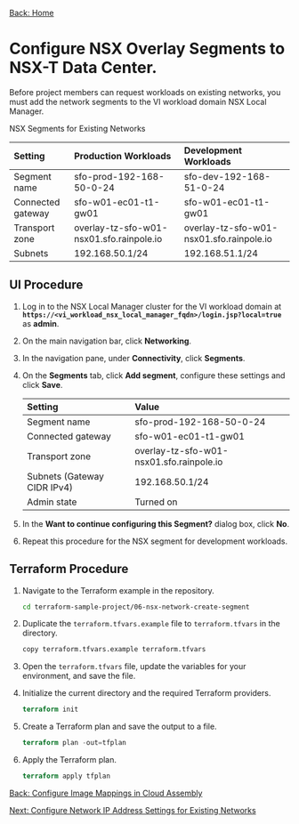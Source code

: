 [Back: Home](README.md)

# Configure NSX Overlay Segments to NSX-T Data Center.

Before project members can request workloads on existing networks, you must add the network segments to the VI workload domain NSX Local Manager.

NSX Segments for Existing Networks

| **Setting**       | **Production Workloads**                 | **Development Workloads**                |
| :-                | :-                                       | :-                                       |
| Segment name      | sfo-prod-192-168-50-0-24                 | sfo-dev-192-168-51-0-24                  |
| Connected gateway | sfo-w01-ec01-t1-gw01                     | sfo-w01-ec01-t1-gw01                     |
| Transport zone    | overlay-tz-sfo-w01-nsx01.sfo.rainpole.io | overlay-tz-sfo-w01-nsx01.sfo.rainpole.io |
| Subnets           | 192.168.50.1/24                          | 192.168.51.1/24                          |

## UI Procedure

1. Log in to the NSX Local Manager cluster for the VI workload domain at **`https://<vi_workload_nsx_local_manager_fqdn>/login.jsp?local=true`** as **admin**.

2. On the main navigation bar, click **Networking**.

3. In the navigation pane, under **Connectivity**, click **Segments**.

4. On the **Segments** tab, click **Add segment**, configure these settings and click **Save**.

    | **Setting**                 | **Value**                                |
    | :-                          | :-                                       |
    | Segment name                | sfo-prod-192-168-50-0-24                 |
    | Connected gateway           | sfo-w01-ec01-t1-gw01                     |
    | Transport zone              | overlay-tz-sfo-w01-nsx01.sfo.rainpole.io |
    | Subnets (Gateway CIDR IPv4) | 192.168.50.1/24                          |
    | Admin state                 | Turned on                                |

5. In the **Want to continue configuring this Segment?** dialog box, click **No**.

6. Repeat this procedure for the NSX segment for development workloads.

## Terraform Procedure

1. Navigate to the Terraform example in the repository.

    ```bash
    cd terraform-sample-project/06-nsx-network-create-segment
    ```

2. Duplicate the `terraform.tfvars.example` file to `terraform.tfvars` in the directory.

   ```bash
   copy terraform.tfvars.example terraform.tfvars
   ```

3. Open the `terraform.tfvars` file, update the variables for your environment, and save the file.

4. Initialize the current directory and the required Terraform providers.

   ```terraform
   terraform init
   ```

5. Create a Terraform plan and save the output to a file.

   ```terraform
   terraform plan -out=tfplan
   ```  

6. Apply the Terraform plan.

   ```terraform
   terraform apply tfplan
   ```

[Back: Configure Image Mappings in Cloud Assembly](5-configure-image-mappings.md)

[Next: Configure Network IP Address Settings for Existing Networks](7-configure-segment-networking.md)
